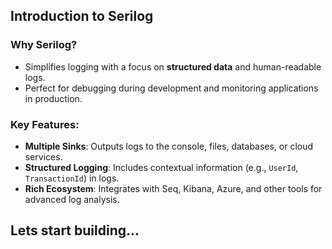 ## Introduction to Serilog

### Why Serilog?

- Simplifies logging with a focus on **structured data** and human-readable logs.
- Perfect for debugging during development and monitoring applications in production.

### Key Features:

- **Multiple Sinks**: Outputs logs to the console, files, databases, or cloud services.
- **Structured Logging**: Includes contextual information (e.g., `UserId`, `TransactionId`) in logs.
- **Rich Ecosystem**: Integrates with Seq, Kibana, Azure, and other tools for advanced log analysis.

## Lets start building...
